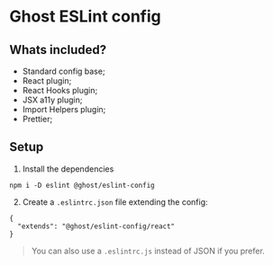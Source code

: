 # Ghost ESLint config

## Whats included?

- Standard config base;
- React plugin;
- React Hooks plugin;
- JSX a11y plugin;
- Import Helpers plugin;
- Prettier;

## Setup

1. Install the dependencies
```
npm i -D eslint @ghost/eslint-config
```

2. Create a `.eslintrc.json` file extending the config:
```
{
  "extends": "@ghost/eslint-config/react"
}
```

> You can also use a `.eslintrc.js` instead of JSON if you prefer.
